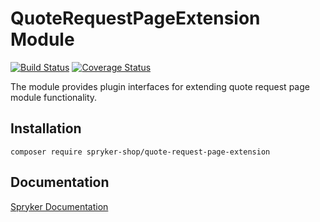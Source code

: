 # QuoteRequestPageExtension Module
[![Build Status](https://travis-ci.org/spryker-shop/quote-request-page-extension.svg)](https://travis-ci.org/spryker-shop/quote-request-page-extension)
[![Coverage Status](https://coveralls.io/repos/github/spryker-shop/quote-request-page-extension/badge.svg)](https://coveralls.io/github/spryker-shop/quote-request-page-extension)

The module provides plugin interfaces for extending quote request page module functionality.

## Installation

```
composer require spryker-shop/quote-request-page-extension
```

## Documentation

[Spryker Documentation](https://academy.spryker.com/developing_with_spryker/module_guide/modules.html)
